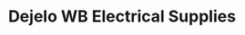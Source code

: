---
title: "Dejelo WB Electrical Supplies"
url: /lucban/dejelo-wb-electrical-supplies/
shop: Baustoffe
---